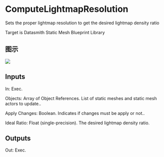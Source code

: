 # ComputeLightmapResolution

Sets the proper lightmap resolution to get the desired lightmap density ratio

Target is Datasmith Static Mesh Blueprint Library

## 图示

![]($-20221218-18404131.png)

## Inputs

In: Exec.

Objects: Array of Object References. List of static meshes and static mesh actors to update..

Apply Changes: Boolean. Indicates if changes must be apply or not..

Ideal Ratio: Float (single-precision). The desired lightmap density ratio.  

## Outputs

Out: Exec.

